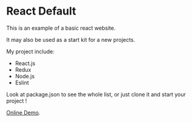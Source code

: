 # React Default

This is an example of a basic react website.

It may also be used as a start kit for a new projects.

My project include:
- React.js
- Redux
- Node.js
- Eslint

Look at package.json to see the whole list, or just clone it and start your project !

[Online Demo](https://reactdefault.herokuapp.com/).